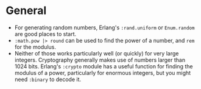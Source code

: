 # General

- For generating random numbers, Erlang's `:rand.uniform` or `Enum.random` are
good places to start.
- `:math.pow |> round` can be used to find the power of a number, and `rem` for
the modulus.
- Neither of those works particularly well (or quickly) for very large integers.
Cryptography generally makes use of numbers larger than 1024 bits. Erlang's
`:crypto` module has a useful function for finding the modulus of a power,
particularly for enormous integers, but you might need `:binary` to decode it.
